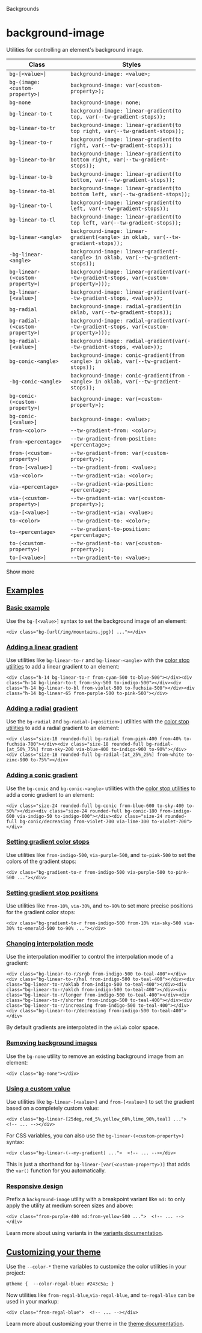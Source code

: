 Backgrounds

# background-image

Utilities for controlling an element's background image.

| Class                           | Styles                                                                                 |
| ------------------------------- | -------------------------------------------------------------------------------------- |
| `bg-[<value>]`                  | `background-image: <value>;`                                                           |
| `bg-(image:<custom-property>)`  | `background-image: var(<custom-property>);`                                            |
| `bg-none`                       | `background-image: none;`                                                              |
| `bg-linear-to-t`                | `background-image: linear-gradient(to top, var(--tw-gradient-stops));`                 |
| `bg-linear-to-tr`               | `background-image: linear-gradient(to top right, var(--tw-gradient-stops));`           |
| `bg-linear-to-r`                | `background-image: linear-gradient(to right, var(--tw-gradient-stops));`               |
| `bg-linear-to-br`               | `background-image: linear-gradient(to bottom right, var(--tw-gradient-stops));`        |
| `bg-linear-to-b`                | `background-image: linear-gradient(to bottom, var(--tw-gradient-stops));`              |
| `bg-linear-to-bl`               | `background-image: linear-gradient(to bottom left, var(--tw-gradient-stops));`         |
| `bg-linear-to-l`                | `background-image: linear-gradient(to left, var(--tw-gradient-stops));`                |
| `bg-linear-to-tl`               | `background-image: linear-gradient(to top left, var(--tw-gradient-stops));`            |
| `bg-linear-<angle>`             | `background-image: linear-gradient(<angle> in oklab, var(--tw-gradient-stops));`       |
| `-bg-linear-<angle>`            | `background-image: linear-gradient(-<angle> in oklab, var(--tw-gradient-stops));`      |
| `bg-linear-(<custom-property>)` | `background-image: linear-gradient(var(--tw-gradient-stops, var(<custom-property>)));` |
| `bg-linear-[<value>]`           | `background-image: linear-gradient(var(--tw-gradient-stops, <value>));`                |
| `bg-radial`                     | `background-image: radial-gradient(in oklab, var(--tw-gradient-stops));`               |
| `bg-radial-(<custom-property>)` | `background-image: radial-gradient(var(--tw-gradient-stops, var(<custom-property>)));` |
| `bg-radial-[<value>]`           | `background-image: radial-gradient(var(--tw-gradient-stops, <value>));`                |
| `bg-conic-<angle>`              | `background-image: conic-gradient(from <angle> in oklab, var(--tw-gradient-stops));`   |
| `-bg-conic-<angle>`             | `background-image: conic-gradient(from -<angle> in oklab, var(--tw-gradient-stops));`  |
| `bg-conic-(<custom-property>)`  | `background-image: var(<custom-property>);`                                            |
| `bg-conic-[<value>]`            | `background-image: <value>;`                                                           |
| `from-<color>`                  | `--tw-gradient-from: <color>;`                                                         |
| `from-<percentage>`             | `--tw-gradient-from-position: <percentage>;`                                           |
| `from-(<custom-property>)`      | `--tw-gradient-from: var(<custom-property>);`                                          |
| `from-[<value>]`                | `--tw-gradient-from: <value>;`                                                         |
| `via-<color>`                   | `--tw-gradient-via: <color>;`                                                          |
| `via-<percentage>`              | `--tw-gradient-via-position: <percentage>;`                                            |
| `via-(<custom-property>)`       | `--tw-gradient-via: var(<custom-property>);`                                           |
| `via-[<value>]`                 | `--tw-gradient-via: <value>;`                                                          |
| `to-<color>`                    | `--tw-gradient-to: <color>;`                                                           |
| `to-<percentage>`               | `--tw-gradient-to-position: <percentage>;`                                             |
| `to-(<custom-property>)`        | `--tw-gradient-to: var(<custom-property>);`                                            |
| `to-[<value>]`                  | `--tw-gradient-to: <value>;`                                                           |

Show more

## [Examples](#examples)

### [Basic example](#basic-example)

Use the `bg-[<value>]` syntax to set the background image of an element:

```
<div class="bg-[url(/img/mountains.jpg)] ..."></div>
```

### [Adding a linear gradient](#adding-a-linear-gradient)

Use utilities like `bg-linear-to-r` and `bg-linear-<angle>` with the [color stop utilities](#setting-gradient-color-stops) to add a linear gradient to an element:

```
<div class="h-14 bg-linear-to-r from-cyan-500 to-blue-500"></div><div class="h-14 bg-linear-to-t from-sky-500 to-indigo-500"></div><div class="h-14 bg-linear-to-bl from-violet-500 to-fuchsia-500"></div><div class="h-14 bg-linear-65 from-purple-500 to-pink-500"></div>
```

### [Adding a radial gradient](#adding-a-radial-gradient)

Use the `bg-radial` and `bg-radial-[<position>]` utilities with the [color stop utilities](#setting-gradient-color-stops) to add a radial gradient to an element:

```
<div class="size-18 rounded-full bg-radial from-pink-400 from-40% to-fuchsia-700"></div><div class="size-18 rounded-full bg-radial-[at_50%_75%] from-sky-200 via-blue-400 to-indigo-900 to-90%"></div><div class="size-18 rounded-full bg-radial-[at_25%_25%] from-white to-zinc-900 to-75%"></div>
```

### [Adding a conic gradient](#adding-a-conic-gradient)

Use the `bg-conic` and `bg-conic-<angle>` utilities with the [color stop utilities](#setting-gradient-color-stops) to add a conic gradient to an element:

```
<div class="size-24 rounded-full bg-conic from-blue-600 to-sky-400 to-50%"></div><div class="size-24 rounded-full bg-conic-180 from-indigo-600 via-indigo-50 to-indigo-600"></div><div class="size-24 rounded-full bg-conic/decreasing from-violet-700 via-lime-300 to-violet-700"></div>
```

### [Setting gradient color stops](#setting-gradient-color-stops)

Use utilities like `from-indigo-500`, `via-purple-500`, and `to-pink-500` to set the colors of the gradient stops:

```
<div class="bg-gradient-to-r from-indigo-500 via-purple-500 to-pink-500 ..."></div>
```

### [Setting gradient stop positions](#setting-gradient-stop-positions)

Use utilities like `from-10%`, `via-30%`, and `to-90%` to set more precise positions for the gradient color stops:

```
<div class="bg-gradient-to-r from-indigo-500 from-10% via-sky-500 via-30% to-emerald-500 to-90% ..."></div>
```

### [Changing interpolation mode](#changing-interpolation-mode)

Use the interpolation modifier to control the interpolation mode of a gradient:

```
<div class="bg-linear-to-r/srgb from-indigo-500 to-teal-400"></div><div class="bg-linear-to-r/hsl from-indigo-500 to-teal-400"></div><div class="bg-linear-to-r/oklab from-indigo-500 to-teal-400"></div><div class="bg-linear-to-r/oklch from-indigo-500 to-teal-400"></div><div class="bg-linear-to-r/longer from-indigo-500 to-teal-400"></div><div class="bg-linear-to-r/shorter from-indigo-500 to-teal-400"></div><div class="bg-linear-to-r/increasing from-indigo-500 to-teal-400"></div><div class="bg-linear-to-r/decreasing from-indigo-500 to-teal-400"></div>
```

By default gradients are interpolated in the `oklab` color space.

### [Removing background images](#removing-background-images)

Use the `bg-none` utility to remove an existing background image from an element:

```
<div class="bg-none"></div>
```

### [Using a custom value](#using-a-custom-value)

Use utilities like `bg-linear-[<value>]` and `from-[<value>]` to set the gradient based on a completely custom value:

```
<div class="bg-linear-[25deg,red_5%,yellow_60%,lime_90%,teal] ...">  <!-- ... --></div>
```

For CSS variables, you can also use the `bg-linear-(<custom-property>)` syntax:

```
<div class="bg-linear-(--my-gradient) ...">  <!-- ... --></div>
```

This is just a shorthand for `bg-linear-[var(<custom-property>)]` that adds the `var()` function for you automatically.

### [Responsive design](#responsive-design)

Prefix a `background-image` utility with a breakpoint variant like `md:` to only apply the utility at medium screen sizes and above:

```
<div class="from-purple-400 md:from-yellow-500 ...">  <!-- ... --></div>
```

Learn more about using variants in the [variants documentation](/docs/hover-focus-and-other-states).

## [Customizing your theme](#customizing-your-theme)

Use the `--color-*` theme variables to customize the color utilities in your project:

```
@theme {  --color-regal-blue: #243c5a; }
```

Now utilities like `from-regal-blue`,`via-regal-blue`, and `to-regal-blue` can be used in your markup:

```
<div class="from-regal-blue">  <!-- ... --></div>
```

Learn more about customizing your theme in the [theme documentation](/docs/theme#customizing-your-theme).
